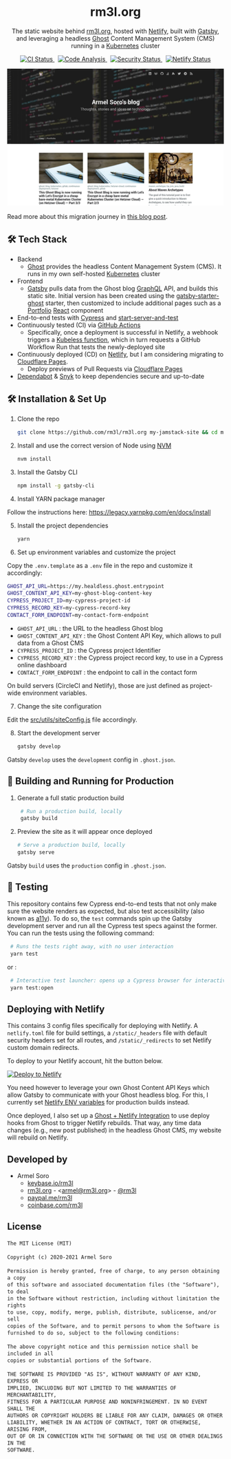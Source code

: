 <!-- <div align="center">
  <img alt="Logo" src="https://raw.githubusercontent.com/bchiang7/v4/master/src/images/logo.png" width="100" />
</div> -->
<h1 align="center">
  rm3l.org
</h1>
<p align="center">
  The static website behind <a href="https://rm3l.org" target="_blank">rm3l.org</a>,
  hosted with <a href="https://www.netlify.com/" target="_blank">Netlify</a>, built with <a href="https://www.gatsbyjs.org/" target="_blank">Gatsby</a>, and leveraging a headless <a href="https://ghost.org/" target="_blank">Ghost</a> Content Management System (CMS) running in a <a href="https://kubernetes.io/" target="_blank">Kubernetes</a> cluster
</p>
<p align="center">
  <span>
    <a href="https://github.com/rm3l/rm3l.org/actions/workflows/ci.yml" target="_blank">
        <img src="https://github.com/rm3l/rm3l.org/actions/workflows/ci.yml/badge.svg" alt="CI Status" />
    </a>
    &nbsp;
    <a href="https://github.com/rm3l/rm3l.org/actions/workflows/codeql-analysis.yml" target="_blank">
        <img src="https://github.com/rm3l/rm3l.org/actions/workflows/codeql-analysis.yml/badge.svg" alt="Code Analysis" />
    </a>
    &nbsp;
    <a href="https://github.com/rm3l/rm3l.org/actions/workflows/security.yml" target="_blank">
        <img src="https://github.com/rm3l/rm3l.org/actions/workflows/security.yml/badge.svg" alt="Security Status" />
    </a>
    &nbsp;
    <a href="https://app.netlify.com/sites/rm3l-org/deploys" target="_blank">
        <img src="https://api.netlify.com/api/v1/badges/da8ff8df-c248-4af5-bd6b-21bb60b4c0bb/deploy-status" alt="Netlify Status" />
    </a>
  </span>
</p>

![demo](https://raw.githubusercontent.com/rm3l/rm3l.org/master/src/images/home_screenshot.png)

Read more about this migration journey in [this blog post](https://rm3l.org/migrating-to-the-jamstack-with-gatsby-and-ghost-running-in-kubernetes/).

## 🛠 Tech Stack

* Backend
  * [Ghost](https://ghost.org/) provides the headless Content Management System (CMS). It runs in my own self-hosted [Kubernetes](https://kubernetes.io/) cluster
* Frontend
  * [Gatsby](https://www.gatsbyjs.org/) pulls data from the Ghost blog [GraphQL](https://graphql.org/) API, and builds this static site. Initial version has been created using the [gatsby-starter-ghost](https://www.gatsbyjs.org/starters/TryGhost/gatsby-starter-ghost/) starter, then customized to include additional pages such as a [Portfolio](src/pages/portfolio.js) [React](https://reactjs.org/) component
* End-to-end tests with [Cypress](https://www.cypress.io/) and [start-server-and-test](https://github.com/bahmutov/start-server-and-test#readme)
* Continuously tested (CI) via [GitHub Actions](https://github.com/rm3l/rm3l.org/actions/workflows/ci.yml)
  * Specifically, once a deployment is successful in Netlify, a webhook triggers a [Kubeless function](https://kubeless.io/), which in turn requests a GitHub Workflow Run that tests the newly-deployed site
* Continuously deployed (CD) on [Netlify](https://www.netlify.com/), but I am considering migrating to [Cloudflare Pages](https://pages.cloudflare.com/).
  * Deploy previews of Pull Requests via [Cloudflare Pages](https://pages.cloudflare.com/)
* [Dependabot](https://dependabot.com) & [Snyk](https://snyk.io/) to keep dependencies secure and up-to-date


## 🛠 Installation & Set Up

1. Clone the repo

   ```sh
   git clone https://github.com/rm3l/rm3l.org my-jamstack-site && cd my-jamstack-site
   ```

2. Install and use the correct version of Node using [NVM](https://github.com/nvm-sh/nvm)

   ```sh
   nvm install
   ```

3. Install the Gatsby CLI

   ```sh
   npm install -g gatsby-cli
   ```

4. Install YARN package manager

Follow the instructions here: https://legacy.yarnpkg.com/en/docs/install

5. Install the project dependencies

   ```sh
   yarn
   ```

6. Set up environment variables and customize the project

Copy the `.env.template` as a `.env` file in the repo and customize it accordingly:

   ```bash
   GHOST_API_URL=https://my.healdless.ghost.entrypoint
   GHOST_CONTENT_API_KEY=my-ghost-blog-content-key
   CYPRESS_PROJECT_ID=my-cypress-project-id
   CYPRESS_RECORD_KEY=my-cypress-record-key
   CONTACT_FORM_ENDPOINT=my-contact-form-endpoint
   ```
- `GHOST_API_URL` : the URL to the headless Ghost blog
- `GHOST_CONTENT_API_KEY` : the Ghost Content API Key, which allows to pull data from a Ghost CMS
- `CYPRESS_PROJECT_ID` : the Cypress project Identifier
- `CYPRESS_RECORD_KEY` : the Cypress project record key, to use in a Cypress online dashboard
- `CONTACT_FORM_ENDPOINT` : the endpoint to call in the contact form

On build servers (CircleCI and Netlify), those are just defined as project-wide environment variables.

7. Change the site configuration

Edit the [src/utils/siteConfig.js](src/utils/siteConfig.js) file accordingly.

8. Start the development server

   ```sh
   gatsby develop
   ```

Gatsby `develop` uses the `development` config in `.ghost.json`.

## 🚀 Building and Running for Production

1. Generate a full static production build

   ```sh
    # Run a production build, locally
    gatsby build
   ```

2. Preview the site as it will appear once deployed

   ```sh
   # Serve a production build, locally
   gatsby serve
   ```

Gatsby `build` uses the `production` config in `.ghost.json`.

## 🚨 Testing

This repository contains few Cypress end-to-end tests that not only make sure the website renders as expected,
but also test accessibility (also known as [a11y](https://a11yproject.com/)).
To do so, the `test` commands spin up the Gatsby development server and run all the Cypress test specs against the former.
You can run the tests using the following command:

   ```sh
    # Runs the tests right away, with no user interaction
    yarn test
   ```

or :

   ```sh
    # Interactive test launcher: opens up a Cypress browser for interactively running the tests
    yarn test:open
   ```

## Deploying with Netlify

This contains 3 config files specifically for deploying with Netlify. A `netlify.toml` file for build settings, a `/static/_headers` file with default security headers set for all routes, and `/static/_redirects` to set Netlify custom domain redirects.

To deploy to your Netlify account, hit the button below.

[![Deploy to Netlify](https://www.netlify.com/img/deploy/button.svg)](https://app.netlify.com/start/deploy?repository=https://github.com/rm3l/rm3l.org)

You need however to leverage your own Ghost Content API Keys which allow Gatsby to communicate with your Ghost headless blog.
For this, I currently set [Netlify ENV variables](https://www.netlify.com/docs/continuous-deployment/#build-environment-variables) for production builds instead.

Once deployed, I also set up a [Ghost + Netlify Integration](https://docs.ghost.org/integrations/netlify/) to use deploy hooks from Ghost to trigger Netlify rebuilds. That way, any time data changes (e.g., new post published) in the headless Ghost CMS, my website will rebuild on Netlify.

## Developed by

* Armel Soro
  * [keybase.io/rm3l](https://keybase.io/rm3l)
  * [rm3l.org](https://rm3l.org) - &lt;armel@rm3l.org&gt; - [@rm3l](https://twitter.com/rm3l)
  * [paypal.me/rm3l](https://paypal.me/rm3l)
  * [coinbase.com/rm3l](https://www.coinbase.com/rm3l)

## License

    The MIT License (MIT)

    Copyright (c) 2020-2021 Armel Soro

    Permission is hereby granted, free of charge, to any person obtaining a copy
    of this software and associated documentation files (the "Software"), to deal
    in the Software without restriction, including without limitation the rights
    to use, copy, modify, merge, publish, distribute, sublicense, and/or sell
    copies of the Software, and to permit persons to whom the Software is
    furnished to do so, subject to the following conditions:

    The above copyright notice and this permission notice shall be included in all
    copies or substantial portions of the Software.

    THE SOFTWARE IS PROVIDED "AS IS", WITHOUT WARRANTY OF ANY KIND, EXPRESS OR
    IMPLIED, INCLUDING BUT NOT LIMITED TO THE WARRANTIES OF MERCHANTABILITY,
    FITNESS FOR A PARTICULAR PURPOSE AND NONINFRINGEMENT. IN NO EVENT SHALL THE
    AUTHORS OR COPYRIGHT HOLDERS BE LIABLE FOR ANY CLAIM, DAMAGES OR OTHER
    LIABILITY, WHETHER IN AN ACTION OF CONTRACT, TORT OR OTHERWISE, ARISING FROM,
    OUT OF OR IN CONNECTION WITH THE SOFTWARE OR THE USE OR OTHER DEALINGS IN THE
    SOFTWARE.
